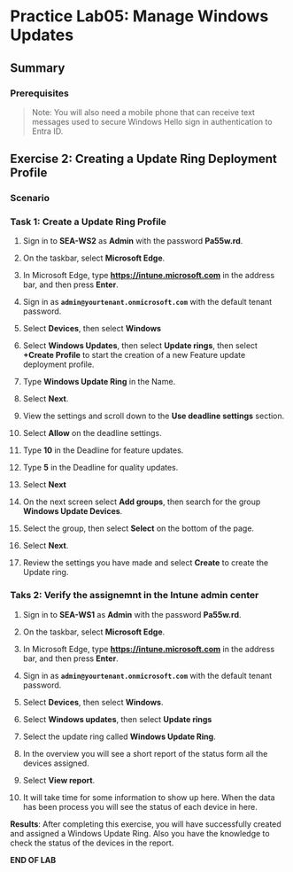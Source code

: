# Practice Lab05: Manage Windows Updates

## Summary

### Prerequisites

  > Note: You will also need a mobile phone that can receive text messages used to secure Windows Hello sign in authentication to Entra ID.

## Exercise 2: Creating a Update Ring Deployment Profile

### Scenario

### Task 1: Create a Update Ring Profile

1. Sign in to **SEA-WS2** as **Admin** with the password **Pa55w.rd**.

2. On the taskbar, select **Microsoft Edge**.

3. In Microsoft Edge, type **https://intune.microsoft.com** in the  address bar, and then press **Enter**. 

4. Sign in as **`admin@yourtenant.onmicrosoft.com`** with the default tenant password.

5. Select **Devices**, then select **Windows**

6. Select **Windows Updates**, then select **Update rings**, then select **+Create Profile** to start the creation of a new Feature update deployment profile. 

7. Type **Windows Update Ring** in the Name.

8. Select **Next**.

9. View the settings and scroll down to the **Use deadline settings** section.

10. Select **Allow** on the deadline settings.

11. Type **10** in the Deadline for feature updates.

12. Type **5** in the Deadline for quality updates.

13. Select **Next**

14. On the next screen select **Add groups**, then search for the group **Windows Update Devices**.

15. Select the group, then select **Select** on the bottom of the page.

16. Select **Next**.

17. Review the settings you have made and select **Create** to create the Update ring.

### Taks 2: Verify the assignemnt in the Intune admin center

1. Sign in to **SEA-WS1** as **Admin** with the password **Pa55w.rd**.

2. On the taskbar, select **Microsoft Edge**.

3. In Microsoft Edge, type **https://intune.microsoft.com** in the  address bar, and then press **Enter**. 

4. Sign in as **`admin@yourtenant.onmicrosoft.com`** with the default tenant password.

5. Select **Devices**, then select **Windows**.

6. Select **Windows updates**, then select **Update rings**

7. Select the update ring called **Windows Update Ring**.

8. In the overview you will see a short report of the status form all the devices assigned.

9. Select **View report**.

10. It will take time for some information to show up here. When the data has been process you will see the status of each device in here. 

**Results**: After completing this exercise, you will have successfully created and assigned a Windows Update Ring. Also you have the knowledge to check the status of the devices in the report. 

**END OF LAB**